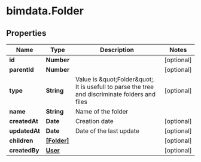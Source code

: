 # bimdata.Folder

## Properties
Name | Type | Description | Notes
------------ | ------------- | ------------- | -------------
**id** | **Number** |  | [optional] 
**parentId** | **Number** |  | [optional] 
**type** | **String** | Value is \&quot;Folder\&quot;. It is usefull to parse the tree and discriminate folders and files | [optional] 
**name** | **String** | Name of the folder | 
**createdAt** | **Date** | Creation date | [optional] 
**updatedAt** | **Date** | Date of the last update | [optional] 
**children** | [**[Folder]**](Folder.md) |  | [optional] 
**createdBy** | [**User**](User.md) |  | [optional] 


